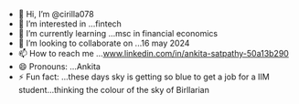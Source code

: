 - 👋 Hi, I’m @cirilla078
- 👀 I’m interested in ...fintech
- 🌱 I’m currently learning ...msc in financial economics
- 💞️ I’m looking to collaborate on ...16 may 2024
- 📫 How to reach me ...www.linkedin.com/in/ankita-satpathy-50a13b290
- 😄 Pronouns: ...Ankita
- ⚡ Fun fact: ...these days sky is getting so blue to get a job for a IIM student...thinking the colour of the sky of Birllarian

<!---
cirilla078/cirilla078 is a ✨ special ✨ repository because its `README.md` (this file) appears on your GitHub profile.
You can click the Preview link to take a look at your changes.
--->
